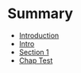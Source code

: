 # Summary

* [Introduction](README.md)
* [Intro](intro.md)
* [Section 1](section_1.md)
* [Chap Test](chap_test.md)

